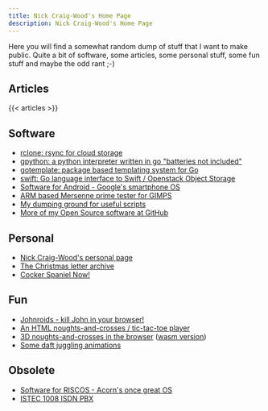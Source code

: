 ```yaml
---
title: Nick Craig-Wood's Home Page
description: Nick Craig-Wood's Home Page
---
```


Here you will find a somewhat random dump of stuff that I want to make
public. Quite a bit of software, some articles, some personal stuff,
some fun stuff and maybe the odd rant ;-)

## Articles

{{< articles >}}

## Software

- [rclone: rsync for cloud storage](http://rclone.org)
- [gpython: a python interpreter written in go "batteries not included"](https://github.com/go-python/gpython)
- [gotemplate: package based templating system for Go](https://github.com/ncw/gotemplate)
- [swift: Go language interface to Swift / Openstack Object Storage](https://github.com/ncw/swift)
- [Software for Android - Google's smartphone OS](android/)
- [ARM based Mersenne prime tester for GIMPS](armprime/)
- [My dumping ground for useful scripts](pub/)
- [More of my Open Source software at GitHub](https://github.com/ncw)

## Personal

- [Nick Craig-Wood's personal page](personal/)
- [The Christmas letter archive](xmas/)
- [Cocker Spaniel Now!](holly/)

## Fun

- [Johnroids - kill John in your browser!](johnroids/)
- [An HTML noughts-and-crosses / tic-tac-toe player](oxo2d/)
- [3D noughts-and-crosses in the browser](oxo3d/) ([wasm version](oxo3d/))
- [Some daft juggling animations](animations/)

## Obsolete

- [Software for RISCOS - Acorn's once great OS](riscos/)
- [ISTEC 1008 ISDN PBX](istec/)
